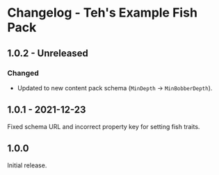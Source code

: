 # Changelog - Teh's Example Fish Pack

## 1.0.2 - Unreleased

### Changed

- Updated to new content pack schema (`MinDepth` -> `MinBobberDepth`).

## 1.0.1 - 2021-12-23

Fixed schema URL and incorrect property key for setting fish traits.

## 1.0.0

Initial release.
